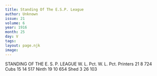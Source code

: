 ```yaml
---
title: Standing Of The E.S.P. League
author: Unknown
issue: 21
volume: 6
year: 1916
month: 25
day: V
tags:
layout: page.njk
image:
---
```

STANDING OF THE E. S. P. LEAGUE       W. L. Pct. W. L. Pct. Printers 21 8 724 Cubs 15 14 517 Ninth 19 10 654 Shed 3 26 103            

